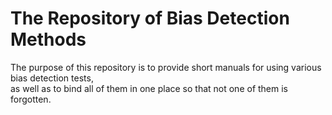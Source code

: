 # The Repository of Bias Detection Methods

The purpose of this repository is to provide short manuals for using various bias detection tests,   
as well as to bind all of them in one place so that not one of them is forgotten.
